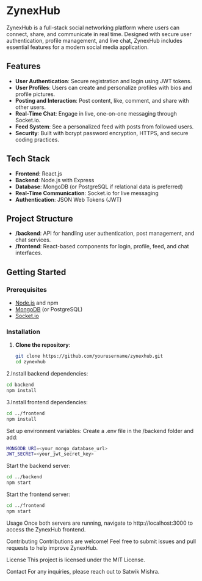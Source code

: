 # ZynexHub

ZynexHub is a full-stack social networking platform where users can connect, share, and communicate in real time. Designed with secure user authentication, profile management, and live chat, ZynexHub includes essential features for a modern social media application.

## Features

- **User Authentication**: Secure registration and login using JWT tokens.
- **User Profiles**: Users can create and personalize profiles with bios and profile pictures.
- **Posting and Interaction**: Post content, like, comment, and share with other users.
- **Real-Time Chat**: Engage in live, one-on-one messaging through Socket.io.
- **Feed System**: See a personalized feed with posts from followed users.
- **Security**: Built with bcrypt password encryption, HTTPS, and secure coding practices.

## Tech Stack

- **Frontend**: React.js
- **Backend**: Node.js with Express
- **Database**: MongoDB (or PostgreSQL if relational data is preferred)
- **Real-Time Communication**: Socket.io for live messaging
- **Authentication**: JSON Web Tokens (JWT)

## Project Structure

- **/backend**: API for handling user authentication, post management, and chat services.
- **/frontend**: React-based components for login, profile, feed, and chat interfaces.

## Getting Started

### Prerequisites

- [Node.js](https://nodejs.org/) and npm
- [MongoDB](https://www.mongodb.com/) (or PostgreSQL)
- [Socket.io](https://socket.io/)

### Installation

1. **Clone the repository**:
   ```bash
   git clone https://github.com/yourusername/zynexhub.git
   cd zynexhub
   ```
 2.Install backend dependencies:
   ```bash
   cd backend
   npm install
   ```
 3.Install frontend dependencies:
   ```  bash
   cd ../frontend
   npm install
   ```   
Set up environment variables: Create a .env file in the /backend folder and add:
 ```bash
MONGODB_URI=<your_mongo_database_url>
JWT_SECRET=<your_jwt_secret_key>
 ```
Start the backend server:
 ```bash
cd ../backend
npm start
 ```
Start the frontend server:
 ```bash
cd ../frontend
npm start
 ```
Usage
Once both servers are running, navigate to http://localhost:3000 to access the ZynexHub frontend.

Contributing
Contributions are welcome! Feel free to submit issues and pull requests to help improve ZynexHub.

License
This project is licensed under the MIT License.

Contact
For any inquiries, please reach out to Satwik Mishra.
